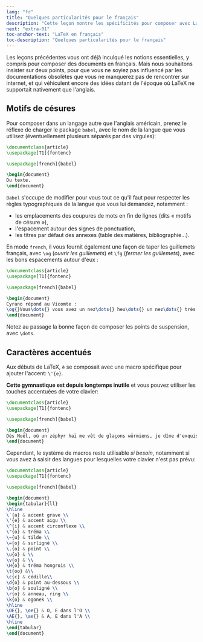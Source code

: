 ```yaml
---
lang: "fr"
title: "Quelques particularités pour le français"
description: "Cette leçon montre les spécificités pour composer avec LaTeX en français. Cela concerne surtout les motifs de césure et les caractères accentués."
next: "extra-01"
toc-anchor-text: "LaTeX en français"
toc-description: "Quelques particularités pour le français"
---
```


Les leçons précédentes vous ont déjà inculqué les notions essentielles,
y compris pour composer des documents en français.
Mais nous souhaitons insister sur deux points, pour que vous ne soyiez pas
influencé par les documentations obsolètes que vous ne manquerez pas de
rencontrer sur internet, et qui véhiculent encore des idées datant de
l'époque où LaTeX ne supportait nativement que l'anglais.


## Motifs de césures

Pour composer dans un langage autre que l'anglais américain, prenez
le réflexe de charger le package `babel`, avec le nom de la langue que
vous utilisez (éventuellement plusieurs séparés par des virgules):


```latex
\documentclass{article}
\usepackage[T1]{fontenc}

\usepackage[french]{babel}

\begin{document}
Du texte.
\end{document}
```

`Babel` s'occupe de modifier pour vous tout ce qu'il faut pour respecter
les règles typographiques de la langue que vous lui demandez, notamment :

- les emplacements des coupures de mots en fin de lignes (dits « motifs de césure »),
- l'espacement autour des signes de ponctuation,
- les titres par défaut des annexes (table des matières, bibliographie&hellip;).

En mode `french`, il vous fournit également une façon de taper les guillemets
français, avec `\og` (_ouvrir les guillemets_) et `\fg` (_fermer les guillemets_),
avec les bons espacements autour d'eux :

```latex
\documentclass{article}
\usepackage[T1]{fontenc}

\usepackage[french]{babel}

\begin{document}
Cyrano répond au Vicomte :
\og{}Vous\dots{} vous avez un nez\dots{} heu\dots{} un nez\dots{} très grand.\fg{}
\end{document}
```


Notez au passage la bonne façon de composer les points de suspension, avec `\dots`.


## Caractères accentués

Aux débuts de LaTeX, `é` se composait avec une macro spécifique pour ajouter
l'accent: `\'{e}`.

**Cette gymnastique est depuis longtemps inutile** et vous pouvez utiliser les
touches accentuées de votre clavier:

```latex
\documentclass{article}
\usepackage[T1]{fontenc}

\usepackage[french]{babel}

\begin{document}
Dès Noël, où un zéphyr haï me vêt de glaçons würmiens, je dîne d'exquis rôtis de bœuf au kir, à l'aÿ d'âge mûr, et cætera.
\end{document}
```

Cependant, le système de macros reste utilisable _si besoin_, notamment
si vous avez à saisir des langues pour lesquelles votre clavier
n'est pas prévu:

```latex
\documentclass{article}
\usepackage[T1]{fontenc}

\usepackage[french]{babel}

\begin{document}
\begin{tabular}{ll}
\hline
\`{a} & accent grave \\
\'{e} & accent aigu \\
\^{i} & accent circonflexe \\
\"{o} & tréma \\
\~{u} & tilde \\
\={o} & surligné \\
\.{o} & point \\
\u{o} & \\
\v{o} & \\
\H{o} & tréma hongrois \\
\t{oo} &\\
\c{c} & cédille\\
\d{o} & point au-dessous \\
\b{o} & souligné \\
\r{o} & anneau, ring \\
\k{o} & ogonek \\
\hline
\OE{}, \oe{} & O, E dans l'O \\
\AE{}, \ae{} & A, E dans l'A \\
\hline
\end{tabular}
\end{document}
```
